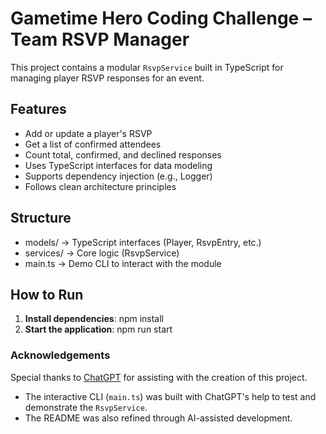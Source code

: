 # Gametime Hero Coding Challenge – Team RSVP Manager

This project contains a modular `RsvpService` built in TypeScript for managing player RSVP responses for an event.

## Features

- Add or update a player's RSVP
- Get a list of confirmed attendees
- Count total, confirmed, and declined responses
- Uses TypeScript interfaces for data modeling
- Supports dependency injection (e.g., Logger)
- Follows clean architecture principles

## Structure

- models/      -> TypeScript interfaces (Player, RsvpEntry, etc.)
- services/    -> Core logic (RsvpService)
- main.ts      -> Demo CLI to interact with the module

## How to Run

1. **Install dependencies**:
   npm install
2. **Start the application**:
   npm run start

### Acknowledgements

Special thanks to [ChatGPT](https://openai.com/chatgpt) for assisting with the creation of this project.

- The interactive CLI (`main.ts`) was built with ChatGPT's help to test and demonstrate the `RsvpService`.
- The README was also refined through AI-assisted development.
